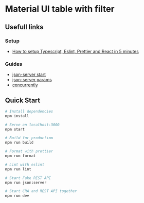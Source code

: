# Material UI table with filter

## Usefull links

### Setup

- [How to setup Typescript, Eslint, Prettier and React in 5 minutes](https://itnext.io/how-to-setup-typescript-eslint-prettier-and-react-in-5-minutes-44cfe8af5081)

### Guides

- [json-server start](https://gupta-sajal17.medium.com/how-to-create-a-fake-rest-api-with-json-server-34ebba6a964e)
- [json-server params](https://blog.logrocket.com/how-to-bootstrap-your-project-with-json-server/)
- [concurrently](https://dev.to/numtostr/running-react-and-node-js-in-one-shot-with-concurrently-2oac)

## Quick Start

```bash
# Install dependencies
npm install

# Serve on localhost:3000
npm start

# Build for production
npm run build

# Format with prettier
npm run format

# Lint with eslint
npm run lint

# Start Fake REST API
npm run json:server

# Start CRA and REST API together
npm run dev
```
